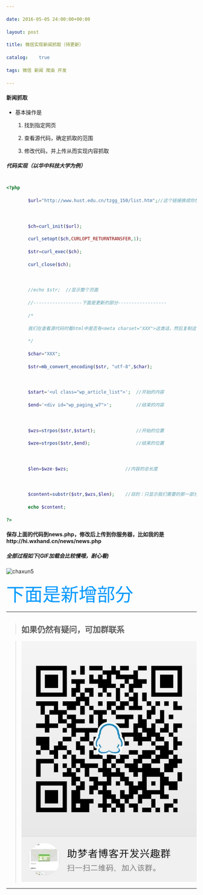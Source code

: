 ```yaml
---

date: 2016-05-05 24:00:00+00:00

layout: post

title: 微信实现新闻抓取（待更新）

catalog:    true

tags: 微信 新闻 爬虫 开发

---
```




#### 新闻抓取



* 基本操作是

  1. 找到指定网页

  2. 查看源代码，确定抓取的范围

  3. 修改代码，并上传从而实现内容抓取



##### 代码实现（以华中科技大学为例）



```php

<?php

		$url="http://www.hust.edu.cn/tzgg_150/list.htm";//这个链接换成你想抓取新闻的链接

		

		$ch=curl_init($url);

		curl_setopt($ch,CURLOPT_RETURNTRANSFER,1);

		$str=curl_exec($ch);

		curl_close($ch);

		

		//echo $str;  //显示整个页面

		//------------------下面是更新的部分------------------

        /*

        我们在查看源代码时看html中是否有<meta charset="XXX">这类话，然后复制这个XXX

        */

        $char="XXX";

		$str=mb_convert_encoding($str, "utf-8",$char);

        

		$start='<ul class="wp_article_list">';  //开始的内容

		$end='<div id="wp_paging_w7">';  		//结束的内容

		

		$wzs=strpos($str,$start);				//开始的位置

		$wze=strpos($str,$end);					//结束的位置

		

		$len=$wze-$wzs;						//内容的总长度

		

		$content=substr($str,$wzs,$len);  	//目的：只显示我们需要的那一部分

		echo $content;

?>

```



#### 保存上面的代码到news.php，修改后上传到你服务器，比如我的是http://hi.wxhand.cn/news/news.php



##### 全部过程如下(GIF加载会比较慢哦，耐心看)

![chaxun5](/img/blog/jc4-news-hzkd.gif)


<font color=#0099ff size=7 face="黑体">下面是新增部分</font>

___

>## 如果仍然有疑问，可加群联系

>![qqgroup](/img/blog/qqgroup.jpg)

___